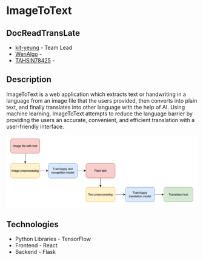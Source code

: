 # ImageToText

## DocReadTransLate
- [kit-yeung](https://github.com/kit-yeung) - Team Lead<br/>
- [WenAlgo](https://github.com/WenAlgo) - <br/>
- [TAHSIN78425](https://github.com/TAHSIN78425) - <br/>

## Description
ImageToText is a web application which extracts text or handwriting in a language from an image file that the users provided, then converts into plain text, and finally translates into other language with the help of AI. Using machine learning, ImageToText attempts to reduce the language barrier by providing the users an accurate, convenient, and efficient translation with a user-friendly interface.

<img src="https://github.com/kit-yeung/ImageToText/blob/main/img/flowchart.png">

## Technologies
- Python Libraries - TensorFlow <br/>
- Frontend - React<br/>
- Backend - Flask
